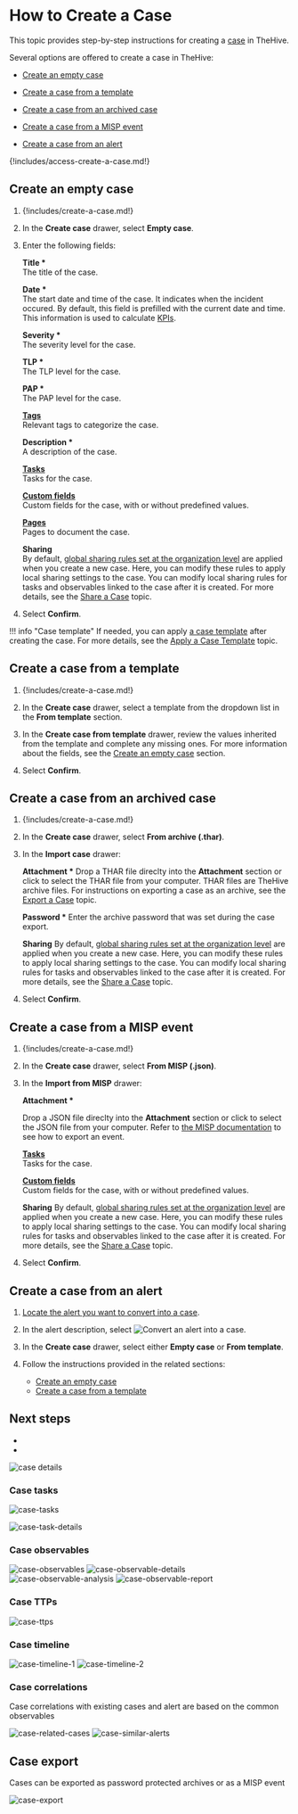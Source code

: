 # How to Create a Case

This topic provides step-by-step instructions for creating a [case](../cases/about-a-case.md) in TheHive.

Several options are offered to create a case in TheHive:

* [Create an empty case](#create-an-empty-case)

* [Create a case from a template](#create-a-case-from-a-template)

* [Create a case from an archived case](#create-a-case-from-an-archived-case)

* [Create a case from a MISP event](#create-a-case-from-a-misp-event)

* [Create a case from an alert](#create-a-case-from-an-alert)

{!includes/access-create-a-case.md!}

## Create an empty case

1. {!includes/create-a-case.md!}

2. In the **Create case** drawer, select **Empty case**.

3. Enter the following fields:

    **Title \***  
    The title of the case.

    **Date \***  
    The start date and time of the case. It indicates when the incident occured. By default, this field is prefilled with the current date and time. This information is used to calculate [KPIs](../../../user-guides/indicators.md).

    **Severity \***  
    The severity level for the case.

    **TLP \***  
    The TLP level for the case.

    **PAP \***  
    The PAP level for the case.

    **[Tags](../../organization/configure-organization/manage-custom-tags/about_custom_tags.md)**  
    Relevant tags to categorize the case.

    **Description \***  
    A description of the case.

    **[Tasks](../tasks/about-tasks.md)**  
    Tasks for the case.

    **[Custom fields](../../../administration/custom-fields/about-custom-fields.md)**  
    Custom fields for the case, with or without predefined values.

    **[Pages](../../../../thehive/how-to/knowledge-base.md#case-pages)**  
    Pages to document the case.

    **Sharing**  
    By default, [global sharing rules set at the organization level](../../../administration/organizations/about-organizations-sharing-rules.md#global-sharing-rules) are applied when you create a new case. Here, you can modify these rules to apply local sharing settings to the case. You can modify local sharing rules for tasks and observables linked to the case after it is created. For more details, see the [Share a Case](../cases/share-a-case.md) topic.

4. Select **Confirm**.

!!! info "Case template"
    If needed, you can apply [a case template](../../organization/configure-organization/manage-templates/case-templates/about-case-templates.md) after creating the case. For more details, see the [Apply a Case Template](../cases/apply-a-case-template.md) topic.

## Create a case from a template

1. {!includes/create-a-case.md!}

2. In the **Create case** drawer, select a template from the dropdown list in the **From template** section.

3. In the **Create case from template** drawer, review the values inherited from the template and complete any missing ones. For more information about the fields, see the [Create an empty case](#create-an-empty-case) section.

4. Select **Confirm**.

## Create a case from an archived case

1. {!includes/create-a-case.md!}

2. In the **Create case** drawer, select **From archive (.thar)**.

3. In the **Import case** drawer:

    **Attachment \***
    Drop a THAR file direclty into the **Attachment** section or click to select the THAR file from your computer. THAR files are TheHive archive files. For instructions on exporting a case as an archive, see the [Export a Case](export-a-case.md) topic.

    **Password \***
    Enter the archive password that was set during the case export.

    **Sharing**
    By default, [global sharing rules set at the organization level](../../../administration/organizations/about-organizations-sharing-rules.md#global-sharing-rules) are applied when you create a new case. Here, you can modify these rules to apply local sharing settings to the case. You can modify local sharing rules for tasks and observables linked to the case after it is created. For more details, see the [Share a Case](../cases/share-a-case.md) topic.

4. Select **Confirm**.

## Create a case from a MISP event

1. {!includes/create-a-case.md!}

2. In the **Create case** drawer, select **From MISP (.json)**.

3. In the **Import from MISP** drawer:

    **Attachment \***

    Drop a JSON file direclty into the **Attachment** section or click to select the JSON file from your computer. Refer to [the MISP documentation](https://github.com/MISP/misp-book) to see how to export an event.

    **[Tasks](../tasks/about-tasks.md)**  
    Tasks for the case.

    **[Custom fields](../../../administration/custom-fields/about-custom-fields.md)**  
    Custom fields for the case, with or without predefined values.

    **Sharing**
    By default, [global sharing rules set at the organization level](../../../administration/organizations/about-organizations-sharing-rules.md#global-sharing-rules) are applied when you create a new case. Here, you can modify these rules to apply local sharing settings to the case. You can modify local sharing rules for tasks and observables linked to the case after it is created. For more details, see the [Share a Case](../cases/share-a-case.md) topic.

4. Select **Confirm**.

## Create a case from an alert

1. [Locate the alert you want to convert into a case](../alerts/search-for-alerts/find-an-alert.md).

2. In the alert description, select ![Convert an alert into a case](/thehive/images/user-guides/analyst-corner/cases/convert-alert-into-case.png).

3. In the **Create case** drawer, select either **Empty case** or **From template**.

4. Follow the instructions provided in the related sections:

    * [Create an empty case](#create-an-empty-case)
    * [Create a case from a template](#create-a-case-from-a-template)

## Next steps

* []()
* []()




![case details](../images/how-to/case-management/case-details.png)

### Case tasks

![case-tasks](../images/how-to/case-management/case-tasks.png)

![case-task-details](../images/how-to/case-management/case-task-details.png)

### Case observables

![case-observables](../images/how-to/case-management/case-observables.png)
![case-observable-details](../images/how-to/case-management/case-observable-details.png)
![case-observable-analysis](../images/how-to/case-management/case-observable-analysis.png)
![case-observable-report](../images/how-to/case-management/case-observable-report.png)

### Case TTPs

![case-ttps](../images/how-to/case-management/case-ttps.png)

### Case timeline

![case-timeline-1](../images/how-to/case-management/case-timeline-1.png)
![case-timeline-2](../images/how-to/case-management/case-timeline-2.png)

### Case correlations

Case correlations with existing cases and alert are based on the common observables

![case-related-cases](../images/how-to/case-management/case-related-cases.png)
![case-similar-alerts](../images/how-to/case-management/case-similar-alerts.png)

## Case export

Cases can be exported as password protected archives or as a MISP event

![case-export](../images/how-to/case-management/case-export.png)